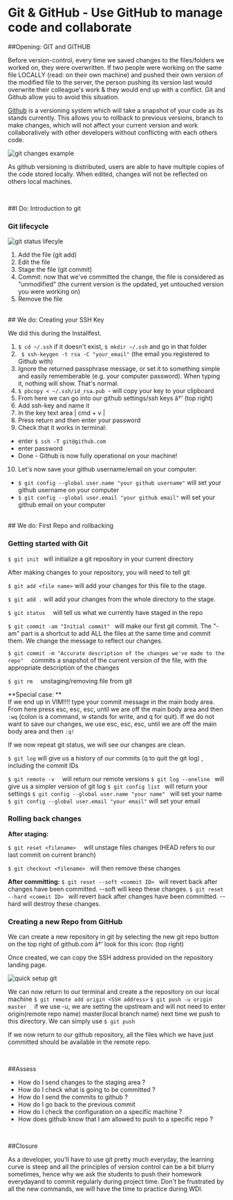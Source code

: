 Git & GitHub - Use GitHub to manage code and collaborate
=====

##Opening: GIT and GITHUB

Before version-control, every time we saved changes to the files/folders we worked on, they were overwritten. If two people were working on the same file LOCALLY (read: on their own machine) and pushed their own version of the modified file to the server, the person pushing its version last would overwrite their colleague's work & they would end up with a conflict. Git and Github allow you to avoid this situation.

[Github](http://byte.kde.org/~zrusin/git/git-cheat-sheet-medium.png) is a versioning system which will take a snapshot of your code as its stands currently. This allows you to rollback to previous versions, branch to make changes, which will not affect your current version and work collaboratively with other developers without conflicting with each others code. 

![git changes example](https://lh3.googleusercontent.com/CrdX41KocVA_-vgwGH07iU_8vIUKUTwmN5uypdgSfK8ksUpIHj0q6uLXZDHf7Ii8XQEDUqnDDefK4eAg3hcNmc4DLAcmiL9jl0UzKNVpQrujUUgiwd-PHyJE2Q)

As github versioning is distributed, users are able to have multiple copies of the code stored locally. When edited, changes will not be reflected on others local machines. 


<br>

##I Do: Introduction to git

### Git lifecycle

![git status lifecyle](https://lh6.googleusercontent.com/gVaIqKZb1lTccre7C7KXhMOB11RD8hcy9sJ-nrMEa419mwgKpp00z1pileUT9S_gmL6Ay65Wr2_RM8mfXVs8W0e18VtRhZoZQKjXVkRux8QtolqwIDinjii3Pg)

1. Add the file (git add)
2. Edit the file
3. Stage the file (git commit)
4. Commit: now that we've committed the change, the file is considered as "unmodified" (the current version is the updated, yet untouched version you were working on)
5. Remove the file

<br>
## We do: Creating your SSH Key

We did this during the Installfest.

1. `$ cd ~/.ssh` 
if it doesn't exist, `$ mkdir ~/.ssh` and go in that folder
2. ` $ ssh-keygen -t rsa -C "your_email"` (the email you registered to Github with)
3. Ignore the returned passphrase message, or set it to something simple and easily rememberable (e.g. your computer password). When typing it, nothing will show. That's normal.
4. `$ pbcopy < ~/.ssh/id_rsa.pub `- will copy your key to your clipboard
5. From here we can go into our github settings/ssh keys â†’  (top right)
6. Add ssh-key and name it
7. In the key text area | cmd + v |
8. Press return and then enter your password
9. Check that it works in terminal:
  * enter `$ ssh -T git@github.com`
  * enter password
  * Done - Github is now fully operational on your machine!

10. Let's now save your github username/email on your computer: 
  * `$ git config --global user.name "your github username"` will set your github username on your computer
  * `$ git config --global user.email "your github email"` will set your github email on your computer

<br>
## We do: First Repo and rollbacking

### Getting started with Git 

`$ git init ` will initialize a git repository in your current directory 

After making changes to your repository, you will need to tell git

`$ git add <file name>`  will add your changes for this file to the stage.

`$ git add .`   will add your changes from the whole directory to the stage.

`$ git status  ` will tell us what we currently have staged in the repo

`$ git commit -am "Initial commit" `  will make our first git commit. The "-am" part is a shortcut to add ALL the files at the same time and commit them. We change the message to reflect our changes.

`$ git commit -m "Accurate description of the changes we've made to the repo"  ` commits a snapshot of the current version of the file, with the appropriate description of the changes

`$ git rm  ` unstaging/removing file from git

**Special case: **  
If we end up in VIM!!!! type your commit message in the main body area. From here press esc, esc, esc, until we are off the main body area and then `:wq` (colon is a command, w stands for write, and q for quit). If we do not want to save our changes, we use esc, esc, esc, until we are off the main body area and then `:q!`

If we now repeat git status, we will see our changes are clean.

`$ git log`  will give us a history of our commits  (q to quit the git log) , including the commit IDs

`$ git remote -v  ` will return our remote versions
`$ git log --oneline ` will give us a simpler version of git log
`$ git config list ` will return  your settings
`$ git config --global user.name "your name" ` will set your name
`$ git config --global user.email "your email"`  will set your email


### Rolling back changes

**After staging:**

`$ git reset <filename>  ` will unstage files changes (HEAD refers to our last commit on current branch)

`$ git checkout <filename> `  will then remove these changes

**After committing:**
`$ git reset --soft <commit ID> ` will revert back after changes have been committed. --soft will keep these changes.
`$ git reset --hard <commit ID> ` will revert back after changes have been committed. --hard will destroy these changes.

### Creating a new Repo from GitHub

We can create a new repository in git by selecting the new git repo button on the top right of github.com â†’ look for this icon: (top right)

Once created, we can copy the SSH address provided on the repository landing page. 

![quick setup git](https://lh6.googleusercontent.com/U6fFQCNR5PBAoBe7eZPvGWnDhLdu704oeNNYlFq-7flRtW2v9B0uSI1wiN3Syn8lqDpKAiAnslwCNum03j39KOWhiO1ofhkK4FEjai1y8vLZ6oLpSecTRDnEJw)


We can now return to our terminal and create a the repository on our local machine
`$ git remote add origin <SSH address>`
`$ git push -u origin master  ` if we use -u, we are setting the upstream and will not need to enter origin(remote repo name) master(local branch name) next time we push to this directory. We can simply use  `$ git push`

If we now return to our github repository, all the files which we have just committed should be available in the remote repo.


<br>

##Assess

* How do I send changes to the staging area ?
* How do I check what is going to be committed ?
* How do I send the commits to github ?
* How do I go back to the previous commit 
* How do I check the configuration on a specific machine ?
* How does github know that I am allowed to push to a specific repo ?

<br>

##Closure

As a developer, you'll have to use git pretty much everyday, the learning curve is steep and all the principles of version control can  be a bit blurry sometimes, hence why we ask the students to push their homework everydayand to commit regularly during project time. Don't be frustrated by all the new commands, we will have the time to practice during WDI. 

<br>


